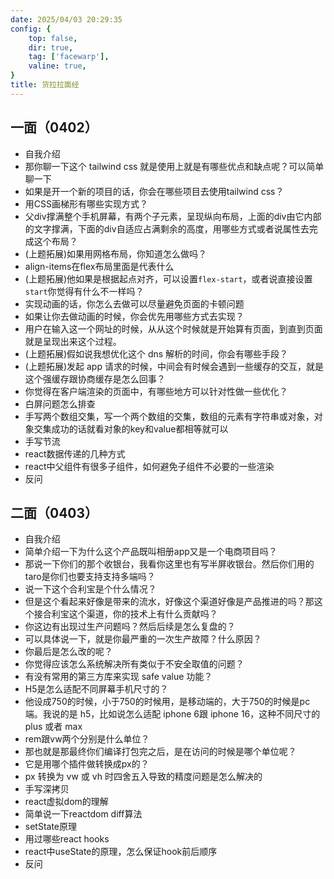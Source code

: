 ```yaml
---
date: 2025/04/03 20:29:35 
config: {
    top: false,
    dir: true,
    tag: ['facewarp'],
    valine: true,
}
title: 货拉拉面经
---
```


## 一面（0402）
- 自我介绍
- 那你聊一下这个 tailwind css 就是使用上就是有哪些优点和缺点呢？可以简单聊一下
- 如果是开一个新的项目的话，你会在哪些项目去使用tailwind css？
- 用CSS画梯形有哪些实现方式？
- 父div撑满整个手机屏幕，有两个子元素，呈现纵向布局，上面的div由它内部的文字撑满，下面的div自适应占满剩余的高度，用哪些方式或者说属性去完成这个布局？
- (上题拓展)如果用网格布局，你知道怎么做吗？
- align-items在flex布局里面是代表什么
- (上题拓展)他如果是根据起点对齐，可以设置`flex-start`，或者说直接设置`start`你觉得有什么不一样吗？
- 实现动画的话，你怎么去做可以尽量避免页面的卡顿问题
- 如果让你去做动画的时候，你会优先用哪些方式去实现？
- 用户在输入这一个网址的时候，从从这个时候就是开始算有页面，到直到页面就是呈现出来这个过程。
- (上题拓展)假如说我想优化这个 dns 解析的时间，你会有哪些手段？
- (上题拓展)发起 app 请求的时候，中间会有时候会遇到一些缓存的交互，就是这个强缓存跟协商缓存是怎么回事？
- 你觉得在客户端渲染的页面中，有哪些地方可以针对性做一些优化？
- 白屏问题怎么排查
- 手写两个数组交集，写一个两个数组的交集，数组的元素有字符串或对象，对象交集成功的话就看对象的key和value都相等就可以
- 手写节流
- react数据传递的几种方式
- react中父组件有很多子组件，如何避免子组件不必要的一些渲染
- 反问

## 二面（0403）
- 自我介绍
- 简单介绍一下为什么这个产品既叫相册app又是一个电商项目吗？
- 那说一下你们的那个收银台，我看你这里也有写半屏收银台。然后你们用的taro是你们也要支持支持多端吗？
- 说一下这个合利宝是个什么情况？
- 但是这个看起来好像是带来的流水，好像这个渠道好像是产品推进的吗？那这个接合利宝这个渠道，你的技术上有什么贡献吗？
- 你这边有出现过生产问题吗？然后后续是怎么复盘的？
- 可以具体说一下，就是你最严重的一次生产故障？什么原因？
- 你最后是怎么改的呢？
- 你觉得应该怎么系统解决所有类似于不安全取值的问题？
- 有没有常用的第三方库来实现 safe value 功能？
- H5是怎么适配不同屏幕手机尺寸的？
- 他设成750的时候，小于750的时候用，是移动端的，大于750的时候是pc 端。我说的是 h5，比如说怎么适配 iphone 6跟 iphone 16，这种不同尺寸的 plus 或者 max
- rem跟vw两个分别是什么单位？
- 那也就是那最终你们编译打包完之后，是在访问的时候是哪个单位呢？
- 它是用哪个插件做转换成px的？
- px 转换为 vw 或 vh 时四舍五入导致的精度问题是怎么解决的
- 手写深拷贝
- react虚拟dom的理解
- 简单说一下reactdom diff算法
- setState原理
- 用过哪些react hooks
- react中useState的原理，怎么保证hook前后顺序
- 反问
